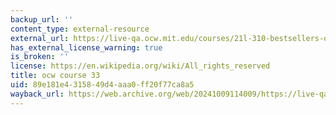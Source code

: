 ```yaml
---
backup_url: ''
content_type: external-resource
external_url: https://live-qa.ocw.mit.edu/courses/21l-310-bestsellers-out-for-the-count-fall-2018/
has_external_license_warning: true
is_broken: ''
license: https://en.wikipedia.org/wiki/All_rights_reserved
title: ocw course 33
uid: 89e181e4-3158-49d4-aaa0-ff20f77ca8a5
wayback_url: https://web.archive.org/web/20241009114009/https://live-qa.ocw.mit.edu/courses/21l-310-bestsellers-out-for-the-count-fall-2018/
---
```

